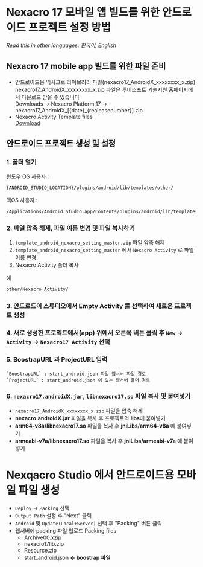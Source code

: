 # Nexacro 17 모바일 앱 빌드를 위한 안드로이드 프로젝트 설정 방법
*Read this in other languages:  [한국어](README.md), [English](README.en.md)*
## Nexacro 17 mobile app 빌드를 위한 파일 준비
- 안드로이드용 넥사크로  라이브러리 파일(nexacro17_AndroidX_xxxxxxxx_x.zip)  
 nexacro17_AndroidX_xxxxxxxx_x.zip 파일은 투비소프트 기술지원 홈페이지에서 다운로드 받을 수 있습니다  
 Downloads &rarr; Nexacro Platform 17 &rarr; nexacro17_AndroidX_[{date}_{realeasenumber}].zip  
- Nexacro Activity Template files  
[Download](https://github.com/tobehyo/template_android_nexacro_setting/archive/master.zip)
 
## 안드로이드 프로젝트 생성 및 설정 
### 1. 폴더 열기
윈도우 OS 사용자 : 
```bash
{ANDROID_STUDIO_LOCATION}/plugins/android/lib/templates/other/
```
맥OS 사용자 : 
```bash
/Applications/Android Studio.app/Contents/plugins/android/lib/templates/other/
```
### 2. 파일 압축 해제, 파일 이름 변경 및 파일 복사하기
1. `template_android_nexacro_setting_master.zip` 파일 압축 해제
2. `template_android_nexacro_setting_master` 에서 `Nexacro Activity` 로 파일 이름 변경
3. Nexacro Activity 폴더 복사

예
```bash
other/Nexacro Activity/
```
### 3. 안드로드이 스튜디오에서 Empty Activity 를 선택하여 새로운 프로젝트 생성
### 4. 새로 생성한 프로젝트에서(app) 위에서 오른쪽 버튼 클릭 후 `New` &rarr; `Activity` &rarr; `Nexacro17 Activity` 선택
### 5. BoostrapURL 과 ProjectURL 입력
    `BoostrapURL` : start_android.json 파일 웹서버 파일 경로
    `ProjectURL` : start_android.json 이 있는 웹서버 폴더 경로
### 6. `nexacro17.androidX.jar`, `libnexacro17.so` 파일 복사 및 붙여넣기
- `nexacro17_AndroidX_xxxxxxxx_x.zip` 파일을 압축 해제
- **nexacro.androidX.jar** 파일을 복사 후 프로젝트의 **libs**에 붙여넣기
- **arm64-v8a/libnexacro17.so** 파일을 복사 후 **jniLibs/arm64-v8a** 에 붙여넣기
- **armeabi-v7a/libnexacro17.so** 파일을 복사 후 **jniLibs/armeabi-v7a** 에 붙여넣기

# Nexqacro Studio 에서 안드로이드용 모바일 파일 생성
- `Deploy` &rarr; `Packing` 선택
- `Output Path` 설정 후 "Next" 클릭
- `Android` 및 `Update(Local+Server)` 선택 후 "Packing" 버튼 클릭
- 웹서버에 packing 파일 업로드
    Packing files
    - Archive00.xzip 
    - nexacro17lib.zip 
    - Resource.zip 
    - start_android.json **&larr; boostrap 파일**  
